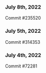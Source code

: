 ### July 8th, 2022

Commit #235520

### July 5th, 2022

Commit #314353


### July 4th, 2022

Commit #72281
